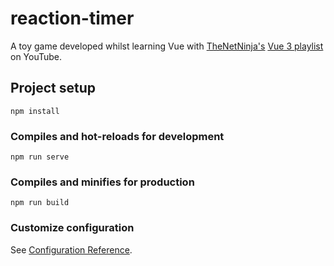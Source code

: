 # reaction-timer

A toy game developed whilst learning Vue with [TheNetNinja's](https://youtube.com/thenetninja) [Vue 3 playlist](https://youtube.com/?list=PL4cUxeGkcC9hYYGbV60Vq3IXYNfDk8At1) on YouTube.

## Project setup

```
npm install
```

### Compiles and hot-reloads for development

```
npm run serve
```

### Compiles and minifies for production

```
npm run build
```

### Customize configuration

See [Configuration Reference](https://cli.vuejs.org/config/).
